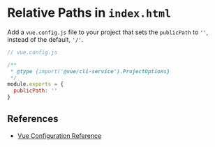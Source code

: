 # Relative Paths in `index.html`

Add a `vue.config.js` file to your project that sets the `publicPath` to `''`,
instead of the default, `'/'`.

```javascript
// vue.config.js

/**
 * @type {import('@vue/cli-service').ProjectOptions}
 */
module.exports = {
  publicPath: ''
}
```


## References

  - [Vue Configuration Reference](https://cli.vuejs.org/config/#vue-config-js)